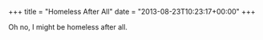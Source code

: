 +++
title = "Homeless After All"
date = "2013-08-23T10:23:17+00:00"
+++

Oh no, I might be homeless after all.
			